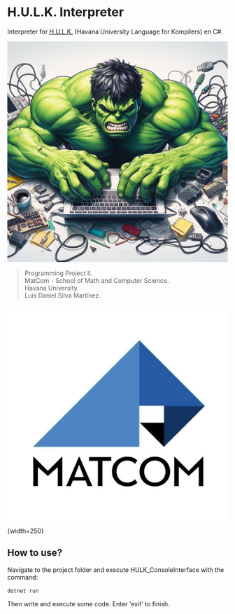 # H.U.L.K. Interpreter

Interpreter for [H.U.L.K.](https://matcom.in/hulk) (Havana University Language for Kompilers) en C#.

![](HULK.jpg)

> Programming Project II.\
> MatCom - School of Math and Computer Science.\
> Havana University.\
> Luis Daniel Silva Martínez.

![](MatCom.jpg){width=250}

## **How to use?**
Navigate to the project folder and execute HULK_ConsoleInterface with the command:
```
dotnet run
```
Then write and execute some code.
Enter 'exit' to finish.